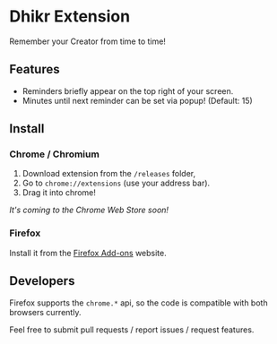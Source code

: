 # Dhikr Extension
Remember your Creator from time to time!

## Features

* Reminders briefly appear on the top right of your screen.
* Minutes until next reminder can be set via popup! (Default: 15)

## Install

### Chrome / Chromium

1. Download extension from the `/releases` folder,
2. Go to `chrome://extensions` (use your address bar).
3. Drag it into chrome!

*It's coming to the Chrome Web Store soon!*

### Firefox

Install it from the [Firefox Add-ons](https://addons.mozilla.org/en-US/firefox/addon/dhikr-extension/) website.

## Developers

Firefox supports the `chrome.*` api, so the code is compatible with both browsers currently.

Feel free to submit pull requests / report issues / request features.
